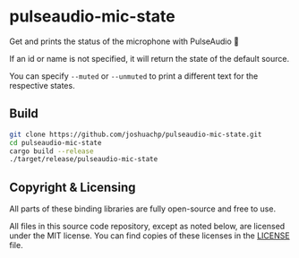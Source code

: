 # pulseaudio-mic-state

Get and prints the status of the microphone with PulseAudio :microphone:

If an id or name is not specified, it will return the state of the default
source.

You can specify `--muted` or `--unmuted` to print a different text for the
respective states.

## Build

```bash
git clone https://github.com/joshuachp/pulseaudio-mic-state.git
cd pulseaudio-mic-state
cargo build --release
./target/release/pulseaudio-mic-state
```

## Copyright & Licensing

All parts of these binding libraries are fully open-source and free to use.

All files in this source code repository, except as noted below, are licensed
under the MIT license. You can find copies of these licenses in the 
[LICENSE](LICENSE) file.
